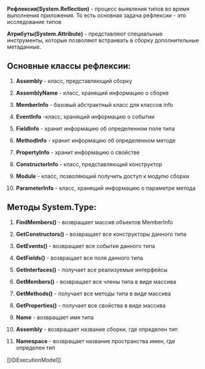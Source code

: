**Рефлексия(System.Reflection)** - процесс выявления типов во время выполнения приложения. То есть основная задача рефлексии - это исследование типов

**Атрибуты(System.Attribute)** - представляют специальные инструменты, которые позволяют встраивать в сборку дополнительные метаданные.

## Основные классы рефлексии:

1. **Assembly** - класс, представляющий сборку
    
2. **AssemblyName** - класс, хранящий информацию о сборке
    
3. **MemberInfo** - базовый абстрактный класc для классов info
    
4. **EventInfo** -класс, хранящий информацию о событии
    
5. **FieldInfo** - хранит информацию об определенном поле типа
    
6. **MethodInfo** - хранит информацию об определенном методе
    
7. **PropertyInfo** - хранит информацию о свойстве
    
8. **ConstructorInfo** - класс, представляющий конструктор
    
9. **Module** - класс, позволяющий получить доступ к модулю сборки
    
10. **ParameterInfo** - класс, хранящий информацию о параметре метода
    

## Методы System.Type:

1. **FindMembers()** - возвращает массив объектов MemberInfo
    
2. **GetConstructors()** - возвращает все конструкторы данного типа
    
3. **GetEvents()** - возвращает все события данного типа
    
4. **GetFields()** - возвращает все поля данного типа
    
5. **GetInterfaces()** - получает все реализуемые интерфейсы
    
6. **GetMembers()** - возвращает все члены типа в виде массива
    
7. **GetMethods()** - получает все методы типа в виде массива
    
8. **GetProperties()** - получает все свойства в виде массива
    
9. **Name** - возвращает имя типа
    
10. **Assembly** - возвращает название сборки, где определен тип
    
11. **Namespace** - возвращает название пространства имен, где определен тип

[[🟡ExecutionModel]]